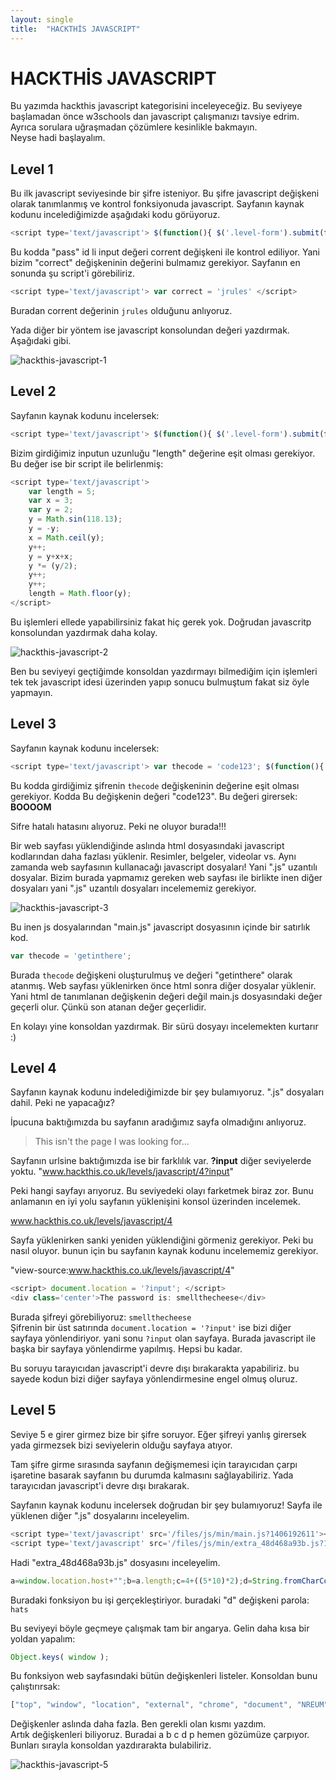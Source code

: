 ```yaml
---
layout: single
title:  "HACKTHİS JAVASCRIPT"
---
```


# HACKTHİS JAVASCRIPT

Bu yazımda hackthis javascript kategorisini inceleyeceğiz. Bu seviyeye başlamadan önce w3schools dan javascript çalışmanızı tavsiye edrim. Ayrıca sorulara uğraşmadan çözümlere kesinlikle bakmayın.  
Neyse hadi başlayalım.

## Level 1

Bu ilk javascript seviyesinde bir şifre isteniyor. Bu şifre javascript değişkeni olarak tanımlanmış ve kontrol fonksiyonuda javascript. Sayfanın kaynak kodunu incelediğimizde aşağıdaki kodu görüyoruz.

```javascript
<script type='text/javascript'> $(function(){ $('.level-form').submit(function(e){ e.preventDefault(); if(document.getElementById('pass').value == correct) { document.location = '?pass=' + correct; } else { alert('Incorrect password') } })})</script>
```

Bu kodda "pass" id li input değeri corrent değişkeni ile kontrol ediliyor. Yani bizim "correct" değişkeninin değerini bulmamız gerekiyor. Sayfanın en sonunda şu script'i görebiliriz.

```javascript
<script type='text/javascript'> var correct = 'jrules' </script>
```

Buradan corrent değerinin `jrules` olduğunu anlıyoruz.

Yada diğer bir yöntem ise javascript konsolundan değeri yazdırmak. Aşağıdaki gibi.

![hackthis-javascript-1](/assets/writeups/hackthis/resimler/hackthis-javascript-1.png)

## Level 2

Sayfanın kaynak kodunu incelersek:

```javascript
<script type='text/javascript'> $(function(){ $('.level-form').submit(function(e){ e.preventDefault(); if ($('.level-form #pass')[0].value.length == length) { document.location = "2?x=" + length; } else { alert('Incorrect Password'); } }); }); </script>
```

Bizim girdiğimiz inputun uzunluğu "length" değerine eşit olması gerekiyor. Bu değer ise bir script ile belirlenmiş:

```javascript
<script type='text/javascript'>
    var length = 5;
    var x = 3;
    var y = 2;
    y = Math.sin(118.13);
    y = -y;
    x = Math.ceil(y);
    y++;
    y = y+x+x;
    y *= (y/2);
    y++;
    y++;
    length = Math.floor(y);
</script>
```

Bu işlemleri ellede yapabilirsiniz fakat hiç gerek yok. Doğrudan javascritp konsolundan yazdırmak daha kolay.

![hackthis-javascript-2](/assets/writeups/hackthis/resimler/hackthis-javascript-2.png)

Ben bu seviyeyi geçtiğimde konsoldan yazdırmayı bilmediğim için işlemleri tek tek javascript idesi üzerinden yapıp sonucu bulmuştum fakat siz öyle yapmayın.

## Level 3

Sayfanın kaynak kodunu incelersek:

```javascript
<script type='text/javascript'> var thecode = 'code123'; $(function(){ $('.level-form').submit(function(e){ e.preventDefault(); if ($('.level-form #pass')[0].value == thecode) { document.location = "?pass=" + thecode; } else { alert('Incorrect Password'); } }); }); </script>
```

Bu kodda girdiğimiz şifrenin `thecode` değişkeninin değerine eşit olması gerekiyor. Kodda Bu değişkenin değeri "code123". Bu değeri girersek: **BOOOOM**

Sifre hatalı hatasını alıyoruz. Peki ne oluyor burada!!!  

Bir web sayfası yüklendiğinde aslında html dosyasındaki javascript kodlarından daha fazlası yüklenir. Resimler, belgeler, videolar vs. Aynı zamanda web sayfasının kullanacağı javascript dosyaları! Yani ".js" uzantılı dosyalar. Bizim burada yapmamız gereken web sayfası ile birlikte inen diğer dosyaları yani ".js" uzantılı dosyaları incelememiz gerekiyor.

![hackthis-javascript-3](/assets/writeups/hackthis/resimler/hackthis-javascript-3.png)

Bu inen js dosyalarından "main.js" javascript dosyasının içinde bir satırlık kod.

```javascript
var thecode = 'getinthere';
```

Burada `thecode` değişkeni oluşturulmuş ve değeri "getinthere" olarak atanmış. Web sayfası yüklenirken önce html sonra diğer dosyalar yüklenir. Yani html de tanımlanan değişkenin değeri değil main.js dosyasındaki değer geçerli olur. Çünkü son atanan değer geçerlidir.

En kolayı yine konsoldan yazdırmak. Bir sürü dosyayı incelemekten kurtarır :)

## Level 4

Sayfanın kaynak kodunu indelediğimizde bir şey bulamıyoruz. ".js" dosyaları dahil. Peki ne yapacağız?

İpucuna baktığımızda bu sayfanın aradığımız sayfa olmadığını anlıyoruz.
>This isn't the page I was looking for...

Sayfanın urlsine baktığımızda ise bir farklılık var.  **?input** diğer seviyelerde yoktu. "www.hackthis.co.uk/levels/javascript/4?input"

Peki hangi sayfayı arıyoruz. Bu seviyedeki olayı farketmek biraz zor. Bunu anlamanın en iyi yolu sayfanın yüklenişini konsol üzerinden incelemek.

www.hackthis.co.uk/levels/javascript/4

Sayfa yüklenirken sanki yeniden yüklendiğini görmeniz gerekiyor. Peki bu nasıl oluyor. bunun için bu sayfanın kaynak kodunu incelememiz gerekiyor.

"view-source:www.hackthis.co.uk/levels/javascript/4"

```javascript
<script> document.location = '?input'; </script>
<div class='center'>The password is: smellthecheese</div>
```

Burada şifreyi görebiliyoruz: `smellthecheese`  
Şifrenin bir üst satırında `document.location = '?input'` ise bizi diğer sayfaya yönlendiriyor. yani sonu `?input` olan sayfaya. Burada javascript ile başka bir sayfaya yönlendirme yapılmış. Hepsi bu kadar.

Bu soruyu tarayıcıdan javascript'i devre dışı bırakarakta yapabiliriz. bu sayede kodun bizi diğer sayfaya yönlendirmesine engel olmuş oluruz.

## Level 5

Seviye 5 e girer girmez bize bir şifre soruyor. Eğer şifreyi yanlış girersek yada girmezsek bizi seviyelerin olduğu sayfaya atıyor.

Tam şifre girme sırasında sayfanın değişmemesi için tarayıcıdan çarpı işaretine basarak sayfanın bu durumda kalmasını sağlayabiliriz. Yada tarayıcıdan javascript'i devre dışı bırakarak.

Sayfanın kaynak kodunu incelersek doğrudan bir şey bulamıyoruz! Sayfa ile yüklenen diğer ".js" dosyalarını inceleyelim.

```javascript
<script type='text/javascript' src='/files/js/min/main.js?1406192611'></script>
<script type='text/javascript' src='/files/js/min/extra_48d468a93b.js?1406320915'></script>
```

Hadi "extra_48d468a93b.js" dosyasını inceleyelim.

```javascript
a=window.location.host+"";b=a.length;c=4+((5*10)*2);d=String.fromCharCode(c,-(41-Math.floor(1806/13)),Math.sqrt(b-2)*29,(b*8)-29);p=prompt("Password:","");if(p==d){window.location="?pass="+p;}else{window.location="/levels/";
```

Buradaki fonksiyon bu işi gerçekleştiriyor. buradaki "d" değişkeni parola: `hats`

Bu seviyeyi böyle geçmeye çalışmak tam bir angarya. Gelin daha kısa bir yoldan yapalım:

```javascript
Object.keys( window );
```

Bu fonksiyon web sayfasındaki bütün değişkenleri listeler. Konsoldan bunu çalıştırırsak:

```javascript
["top", "window", "location", "external", "chrome", "document", "NREUM", "__nr_require", "$", "jQuery", "io", "html5", "Modernizr", "yepnope", "_gs", "timeSince", "timeString", "PopupCenter", "createCookie", "FavCounter", "loggedIn", "thecode", "_idl", "timer_start", "hljs", "socket", "favcounter", "counter_chat", "counter_notifications", "searchsuggest", "set", "a", "b", "c", "d", "p", "__commandLineAPI"]
```

Değişkenler aslında daha fazla. Ben gerekli olan kısmı yazdım.  
Artık değişkenleri biliyoruz. Buradai a b c d p hemen gözümüze çarpıyor. Bunları sırayla konsoldan yazdırarakta bulabiliriz.

![hackthis-javascript-5](/assets/writeups/hackthis/resimler/hackthis-javascript-5.png)
